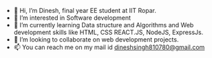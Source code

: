 - 👋 Hi, I’m Dinesh, final year EE student at IIT Ropar.
- 👀 I’m interested in Software development
- 🌱 I’m currently learning Data structure and Algorithms and Web development skills like HTML, CSS REACT.JS, NodeJS, ExpressJs.
- 💞️ I’m looking to collaborate on web development projects.
- 📫 You can reach me on my mail id dineshsingh810780@gmail.com

<!---
Dinesh10001/Dinesh10001 is a ✨ special ✨ repository because its `README.md` (this file) appears on your GitHub profile.
You can click the Preview link to take a look at your changes.
--->
